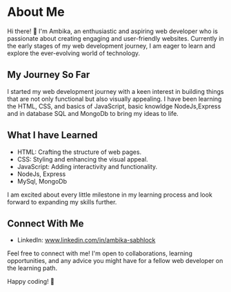 # About Me

Hi there! 👋 I'm Ambika, an enthusiastic and aspiring web developer who is passionate about creating engaging and user-friendly websites. 
Currently in the early stages of my web development journey,
I am eager to learn and explore the ever-evolving world of technology.

## My Journey So Far

I started my web development journey with a keen interest in building things that are not only functional but also visually appealing. 
I have been learning the  HTML, CSS, and basics of JavaScript, basic knowldge NodeJs,Express and  in database SQL and MongoDb to bring my ideas to life.

## What I have Learned

- HTML: Crafting the structure of web pages.
- CSS: Styling and enhancing the visual appeal.
- JavaScript: Adding interactivity and functionality.
- NodeJs, Express
- MySql, MongoDb

I am excited about every little milestone in my learning process and look forward to expanding my skills further.

## Connect With Me

- LinkedIn: www.linkedin.com/in/ambika-sabhlock

Feel free to connect with me! I'm open to collaborations, learning opportunities, and any advice you might have for a fellow web developer on the learning path.

Happy coding! 🚀


<!---
Ambikasabhlock/Ambikasabhlock is a ✨ special ✨ repository because its `README.md` (this file) appears on your GitHub profile.
You can click the Preview link to take a look at your changes.
--->
